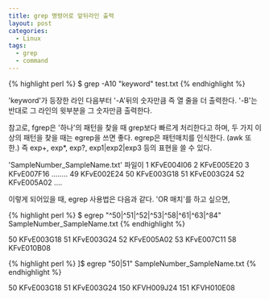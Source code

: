 ```yaml
---
title: grep 명령어로 앞뒤라인 출력
layout: post
categories:
  - Linux
tags:
  - grep
  - command
---
```


{% highlight perl %}
$ grep -A10 "keyword" test.txt
{% endhighlight %}

'keyword'가 등장한 라인 다음부터 '-A'뒤의 숫자만큼 즉 열 줄을 더 출력한다.
'-B'는 반대로 그 라인의 윗부분을 그 숫자만큼 출력한다.

참고로, fgrep은 '하나'의 패턴을 찾을 때 grep보다 빠르게 처리한다고 하며,
두 가지 이상의 패턴을 찾을 때는 egrep을 쓰면 좋다.
egrep은 패턴매치를 인식한다. (awk 또한.)
즉 exp+, exp*, exp?, exp1|exp2|exp3 등의 표현을 쓸 수 있다.

'SampleNumber_SampleName.txt' 파일이
1       KFvE004I06
2       KFvE005E20
3       KFvE007F16
........
49      KFvE002E24
50      KFvE003G18
51      KFvE003G24
52      KFvE005A02
....

이렇게 되어있을 때, egrep 사용법은 다음과 같다. 'OR 매치'를 하고 싶으면,

{% highlight perl %}
$  egrep "^50|^51|^52|^53|^58|^61|^63|^84"  SampleNumber_SampleName.txt
{% endhighlight %}

50      KFvE003G18
51      KFvE003G24
52      KFvE005A02
53      KFvE007C11
58      KFvE010B08

{% highlight perl %}
]$ egrep "50|51"  SampleNumber_SampleName.txt
{% endhighlight %}

50      KFvE003G18
51      KFvE003G24
150     KFVH009J24
151     KFVH010E08